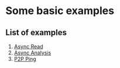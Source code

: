 # Some basic examples

## List of examples

1. [Async Read](https://github.com/fishseabowl/examples/tree/main/async_read_tokio)
2. [Async Analysis](https://github.com/fishseabowl/examples/tree/main/async_analy)
3. [P2P Ping](https://github.com/fishseabowl/examples/tree/main/pyrsia_p2p)

